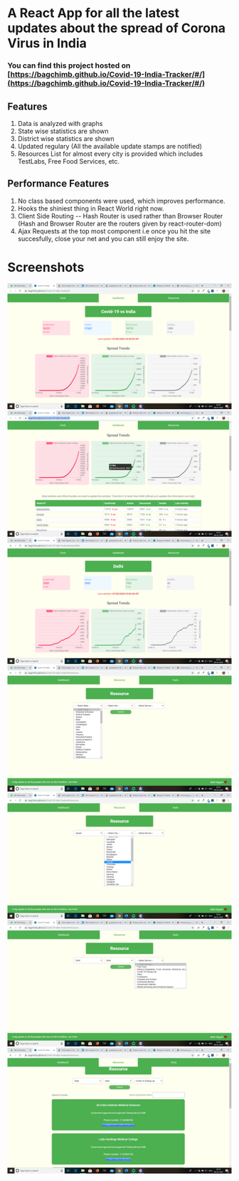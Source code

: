 # A React App for all the latest updates about the spread of Corona Virus in India

### You can find this project hosted on [https://bagchimb.github.io/Covid-19-India-Tracker/#/](https://bagchimb.github.io/Covid-19-India-Tracker/#/)

## Features
1. Data is analyzed with graphs
2. State wise statistics are shown
3. District wise statistics are shown
4. Updated regulary (All the available update stamps are notified)
5. Resources List for almost every city is provided which includes TestLabs, Free Food Services, etc.

## Performance Features
1. No class based components were used, which improves performance.
2. Hooks the shiniest thing in React World right now. 
3. Client Side Routing -- Hash Router is used rather than Browser Router (Hash and Browser Router are the routers given by react-router-dom)
3. Ajax Requests at the top most component i.e once you hit the site succesfully, close your net and you can still enjoy the site.

# Screenshots
![image](/screenshots/Screenshot49.png)
![image](/screenshots/Screenshot50.png)
![image](/screenshots/Screenshot51.png)
![image](/screenshots/Screenshot52.png)
![image](/screenshots/Screenshot53.png)
![image](/screenshots/Screenshot54.png)
![image](/screenshots/Screenshot55.png)